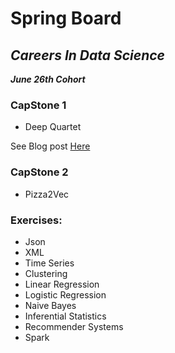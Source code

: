 # **Spring Board**

## *Careers In Data Science*
*__June 26th Cohort__*

### CapStone 1
* Deep Quartet

See Blog post [Here](KKONZ.github.io)

### CapStone 2
* Pizza2Vec


### Exercises:
* Json
* XML
* Time Series
* Clustering 
* Linear Regression
* Logistic Regression
* Naive Bayes
* Inferential Statistics
* Recommender Systems
* Spark


